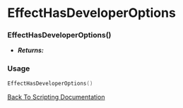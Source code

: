 # EffectHasDeveloperOptions

### EffectHasDeveloperOptions()
- ***Returns:*** 

### Usage

```Lua
EffectHasDeveloperOptions()
```


[Back To Scripting Documentation](../README.md)
